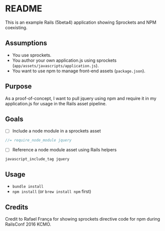 # README

This is an example Rails (5beta4) application showing Sprockets and NPM coexisting.

## Assumptions

* You use sprockets.
* You author your own application.js using sprockets (`app/assets/javascripts/application.js`).
* You want to use npm to manage front-end assets (`package.json`).

## Purpose

As a proof-of-concept, I want to pull jquery using npm and require it in my application.js for usage in the Rails asset pipeline.

## Goals

- [ ] Include a node module in a sprockets asset

```javascript
//= require_node_module jquery
```

- [ ] Reference a node module asset using Rails helpers

```haml
javascript_include_tag jquery
```

## Usage

* `bundle install`
* `npm install` (or `brew install npm` first)

## Credits

Credit to Rafael França for showing sprockets directive code for npm during RailsConf 2016 KCMO.
